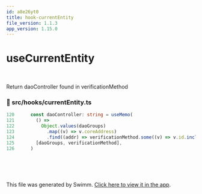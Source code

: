 ```yaml
---
id: a8e26yt0
title: hook-currentEntity
file_version: 1.1.3
app_version: 1.15.0
---
```


# useCurrentEntity

<br/>

Return daoController found in verificationMethod
<!-- NOTE-swimm-snippet: the lines below link your snippet to Swimm -->
### 📄 src/hooks/currentEntity.ts
```typescript
120      const daoController: string = useMemo(
121        () =>
122          Object.values(daoGroups)
123            .map((v) => v.coreAddress)
124            .find((addr) => verificationMethod.some((v) => v.id.includes(addr))) || '',
125        [daoGroups, verificationMethod],
126      )
```

<br/>

<br/>

<br/>

This file was generated by Swimm. [Click here to view it in the app](https://app.swimm.io/repos/Z2l0aHViJTNBJTNBaXhvLXdlYmNsaWVudCUzQSUzQWl4b2ZvdW5kYXRpb24=/docs/a8e26yt0).
